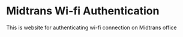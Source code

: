 # Midtrans Wi-fi Authentication
This is website for authenticating wi-fi connection on Midtrans office
